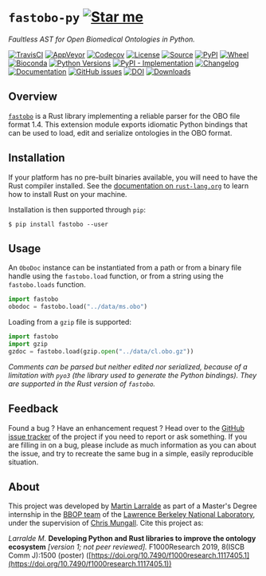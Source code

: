 # `fastobo-py` [![Star me](https://img.shields.io/github/stars/fastobo/fastobo-py.svg?style=social&label=Star&maxAge=3600)](https://github.com/fastobo/fastobo-py/stargazers)

*Faultless AST for Open Biomedical Ontologies in Python.*

[![TravisCI](https://img.shields.io/travis/fastobo/fastobo-py/master.svg?logo=travis&maxAge=600&style=flat-square)](https://travis-ci.com/fastobo/fastobo-py/branches)
[![AppVeyor](https://img.shields.io/appveyor/ci/althonos/fastobo-py/master?logo=appveyor&style=flat-square&maxAge=600)](https://ci.appveyor.com/project/althonos/fastobo-py)
[![Codecov](https://img.shields.io/codecov/c/gh/fastobo/fastobo-py/master.svg?style=flat-square&maxAge=600)](https://codecov.io/gh/fastobo/fastobo-py)
[![License](https://img.shields.io/badge/license-MIT-blue.svg?style=flat-square&maxAge=2678400)](https://choosealicense.com/licenses/mit/)
[![Source](https://img.shields.io/badge/source-GitHub-303030.svg?maxAge=2678400&style=flat-square)](https://github.com/fastobo/fastobo-py/)
[![PyPI](https://img.shields.io/pypi/v/fastobo.svg?style=flat-square&maxAge=600)](https://pypi.org/project/fastobo)
[![Wheel](https://img.shields.io/pypi/wheel/fastobo.svg?style=flat-square&maxAge=2678400)](https://pypi.org/project/fastobo/#files)
[![Bioconda](https://img.shields.io/conda/vn/bioconda/fastobo?style=flat-square&maxAge=3600)](https://anaconda.org/bioconda/fastobo)
[![Python Versions](https://img.shields.io/pypi/pyversions/fastobo.svg?style=flat-square&maxAge=600)](https://pypi.org/project/fastobo/#files)
[![PyPI - Implementation](https://img.shields.io/pypi/implementation/fastobo.svg?style=flat-square&maxAge=600)](https://pypi.org/project/fastobo/#files)
[![Changelog](https://img.shields.io/badge/keep%20a-changelog-8A0707.svg?maxAge=2678400&style=flat-square)](https://github.com/fastobo/fastobo-py/blob/master/CHANGELOG.md)
[![Documentation](https://img.shields.io/readthedocs/fastobo.svg?maxAge=3600&style=flat-square)](https://fastobo.readthedocs.io/)
[![GitHub issues](https://img.shields.io/github/issues/fastobo/fastobo-py.svg?style=flat-square&maxAge=600)](https://github.com/fastobo/fastobo-py/issues)
[![DOI](https://img.shields.io/badge/doi-10.7490%2Ff1000research.1117405.1-brightgreen?style=flat-square&maxAge=31536000)](https://f1000research.com/posters/8-1500)
[![Downloads](https://img.shields.io/badge/dynamic/json?style=flat-square&color=303f9f&maxAge=86400&label=downloads&query=%24.total_downloads&url=https%3A%2F%2Fapi.pepy.tech%2Fapi%2Fprojects%2Ffastobo)](https://pepy.tech/project/fastobo)


## Overview

[`fastobo`](https://crates.io/crates/fastobo) is a Rust library implementing a
reliable parser for the OBO file format 1.4. This extension module exports
idiomatic Python bindings that can be used to load, edit and serialize ontologies
in the OBO format.


## Installation

If your platform has no pre-built binaries available, you will need to have the Rust
compiler installed. See the [documentation on `rust-lang.org`](https://forge.rust-lang.org/other-installation-methods.html)
to learn how to install Rust on your machine.

Installation is then supported through `pip`:
```console
$ pip install fastobo --user
```


## Usage

An `OboDoc` instance can be instantiated from a path or from a binary file handle
using the `fastobo.load` function, or from a string using the `fastobo.loads` function.

```python
import fastobo
obodoc = fastobo.load("../data/ms.obo")
```

Loading from a `gzip` file is supported:
```python
import fastobo
import gzip
gzdoc = fastobo.load(gzip.open("../data/cl.obo.gz"))
```

*Comments can be parsed but neither edited nor serialized, because of a limitation
with `pyo3` (the library used to generate the Python bindings). They are supported
in the Rust version of `fastobo`.*

## Feedback

Found a bug ? Have an enhancement request ? Head over to the
[GitHub issue tracker](https://github.com/fastobo/fastobo-py/issues) of the project if
you need to report or ask something. If you are filling in on a bug, please include as much
information as you can about the issue, and try to recreate the same bug in a simple, easily
reproducible situation.


## About

This project was developed by [Martin Larralde](https://github.com/althonos)
as part of a Master's Degree internship in the [BBOP team](http://berkeleybop.org/) of the
[Lawrence Berkeley National Laboratory](https://www.lbl.gov/), under the supervision of
[Chris Mungall](http://biosciences.lbl.gov/profiles/chris-mungall/). Cite this project as:

*Larralde M.* **Developing Python and Rust libraries to improve the ontology ecosystem**
*\[version 1; not peer reviewed\].* F1000Research 2019, 8(ISCB Comm J):1500 (poster)
([https://doi.org/10.7490/f1000research.1117405.1](https://doi.org/10.7490/f1000research.1117405.1))
